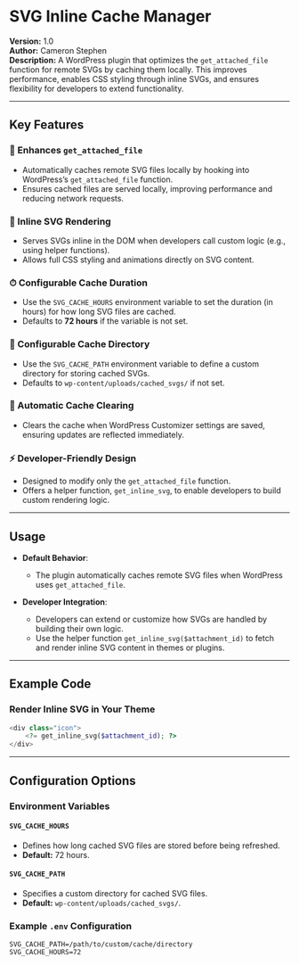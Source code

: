 # SVG Inline Cache Manager

**Version:** 1.0  
**Author:** Cameron Stephen  
**Description:** A WordPress plugin that optimizes the `get_attached_file` function for remote SVGs by caching them locally. This improves performance, enables CSS styling through inline SVGs, and ensures flexibility for developers to extend functionality.

---

## Key Features

### 🔄 Enhances `get_attached_file`
- Automatically caches remote SVG files locally by hooking into WordPress’s `get_attached_file` function.
- Ensures cached files are served locally, improving performance and reducing network requests.

### 🎨 Inline SVG Rendering
- Serves SVGs inline in the DOM when developers call custom logic (e.g., using helper functions).
- Allows full CSS styling and animations directly on SVG content.

### ⏱ Configurable Cache Duration
- Use the `SVG_CACHE_HOURS` environment variable to set the duration (in hours) for how long SVG files are cached.
- Defaults to **72 hours** if the variable is not set.

### 📂 Configurable Cache Directory
- Use the `SVG_CACHE_PATH` environment variable to define a custom directory for storing cached SVGs.
- Defaults to `wp-content/uploads/cached_svgs/` if not set.

### 🧹 Automatic Cache Clearing
- Clears the cache when WordPress Customizer settings are saved, ensuring updates are reflected immediately.

### ⚡ Developer-Friendly Design
- Designed to modify only the `get_attached_file` function.
- Offers a helper function, `get_inline_svg`, to enable developers to build custom rendering logic.

---

## Usage

- **Default Behavior**:
   - The plugin automatically caches remote SVG files when WordPress uses `get_attached_file`.

- **Developer Integration**:
   - Developers can extend or customize how SVGs are handled by building their own logic.
   - Use the helper function `get_inline_svg($attachment_id)` to fetch and render inline SVG content in themes or plugins.

---

## Example Code

### Render Inline SVG in Your Theme

```php
<div class="icon">
    <?= get_inline_svg($attachment_id); ?>
</div>
```

---

## Configuration Options

### Environment Variables

#### `SVG_CACHE_HOURS`
- Defines how long cached SVG files are stored before being refreshed.
- **Default:** 72 hours.

#### `SVG_CACHE_PATH`
- Specifies a custom directory for cached SVG files.
- **Default:** `wp-content/uploads/cached_svgs/`.

### Example `.env` Configuration

```env
SVG_CACHE_PATH=/path/to/custom/cache/directory
SVG_CACHE_HOURS=72